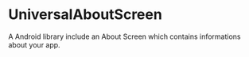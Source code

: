 # UniversalAboutScreen
A Android library include an About Screen which contains informations about your app.
